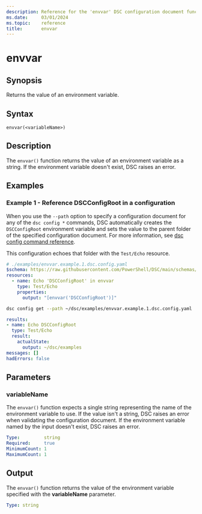 ```yaml
---
description: Reference for the 'envvar' DSC configuration document function
ms.date:     03/01/2024
ms.topic:    reference
title:       envvar
---
```


# envvar

## Synopsis

Returns the value of an environment variable.

## Syntax

```Syntax
envvar(<variableName>)
```

## Description

The `envvar()` function returns the value of an environment variable as a string. If the
environment variable doesn't exist, DSC raises an error.

## Examples

### Example 1 - Reference DSCConfigRoot in a configuration

When you use the `--path` option to specify a configuration document for any of the `dsc config *`
commands, DSC automatically creates the `DSCConfigRoot` environment variable and sets the value to
the parent folder of the specified configuration document. For more information, see
[dsc config command reference][01].

This configuration echoes that folder with the `Test/Echo` resource.

```yaml
# ./examples/envvar.example.1.dsc.config.yaml
$schema: https://raw.githubusercontent.com/PowerShell/DSC/main/schemas/2023/10/config/document.json
resources:
  - name: Echo 'DSCConfigRoot' in envvar
    type: Test/Echo
    properties:
      output: "[envvar('DSCConfigRoot')]"
```

```bash
dsc config get --path ~/dsc/examples/envvar.example.1.dsc.config.yaml
```

```yaml
results:
- name: Echo DSCConfigRoot
  type: Test/Echo
  result:
    actualState:
      output: ~/dsc/examples
messages: []
hadErrors: false
```

## Parameters

### variableName

The `envvar()` function expects a single string representing the name of the environment variable
to use. If the value isn't a string, DSC raises an error when validating the configuration
document. If the environment variable named by the input doesn't exist, DSC raises an error.

```yaml
Type:         string
Required:     true
MinimumCount: 1
MaximumCount: 1
```

## Output

The `envvar()` function returns the value of the environment variable specified with the
**variableName** parameter.

```yaml
Type: string
```

[01]: ../../../cli/config/command.md#environment-variables
